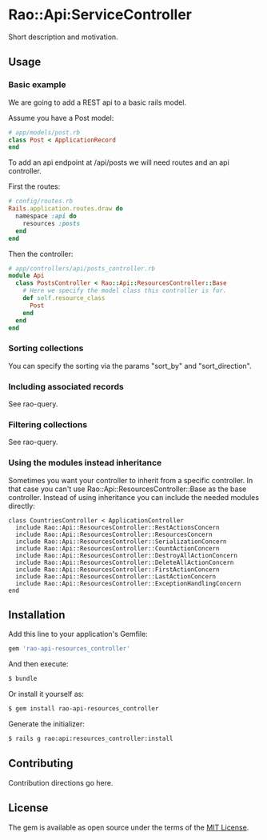 # Rao::Api:ServiceController
Short description and motivation.

## Usage

### Basic example

We are going to add a REST api to a basic rails model.

Assume you have a Post model:

```ruby
# app/models/post.rb
class Post < ApplicationRecord
end
```

To add an api endpoint at /api/posts we will need routes and an api controller.

First the routes:

```ruby
# config/routes.rb
Rails.application.routes.draw do
  namespace :api do
    resources :posts
  end
end
```

Then the controller:

```ruby
# app/controllers/api/posts_controller.rb
module Api
  class PostsController < Rao::Api::ResourcesController::Base
    # Here we specify the model class this controller is for.
    def self.resource_class
      Post
    end
  end
end
```

### Sorting collections

You can specify the sorting via the params "sort_by" and "sort_direction".

### Including associated records

See rao-query.

### Filtering collections

See rao-query.

### Using the modules instead inheritance

Sometimes you want your controller to inherit from a specific controller. In
that case you can't use Rao::Api::ResourcesController::Base as the base controller.
Instead of using inheritance you can include the needed modules directly:

    class CountriesController < ApplicationController
      include Rao::Api::ResourcesController::RestActionsConcern
      include Rao::Api::ResourcesController::ResourcesConcern
      include Rao::Api::ResourcesController::SerializationConcern
      include Rao::Api::ResourcesController::CountActionConcern
      include Rao::Api::ResourcesController::DestroyAllActionConcern
      include Rao::Api::ResourcesController::DeleteAllActionConcern
      include Rao::Api::ResourcesController::FirstActionConcern
      include Rao::Api::ResourcesController::LastActionConcern
      include Rao::Api::ResourcesController::ExceptionHandlingConcern
    end

## Installation
Add this line to your application's Gemfile:

```ruby
gem 'rao-api-resources_controller'
```

And then execute:
```bash
$ bundle
```

Or install it yourself as:
```bash
$ gem install rao-api-resources_controller
```

Generate the initializer:

```bash
$ rails g rao:api:resources_controller:install
```

## Contributing
Contribution directions go here.

## License
The gem is available as open source under the terms of the [MIT License](http://opensource.org/licenses/MIT).
